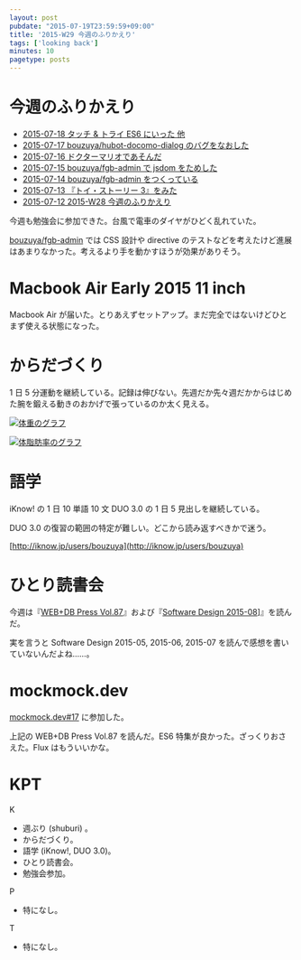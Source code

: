 ```yaml
---
layout: post
pubdate: "2015-07-19T23:59:59+09:00"
title: '2015-W29 今週のふりかえり'
tags: ['looking back']
minutes: 10
pagetype: posts
---
```

# 今週のふりかえり

- [2015-07-18 タッチ & トライ ES6 にいった 他][2015-07-18]
- [2015-07-17 bouzuya/hubot-docomo-dialog のバグをなおした][2015-07-17]
- [2015-07-16 ドクターマリオであそんだ][2015-07-16]
- [2015-07-15 bouzuya/fgb-admin で jsdom をためした][2015-07-15]
- [2015-07-14 bouzuya/fgb-admin をつくっている][2015-07-14]
- [2015-07-13 『トイ・ストーリー 3』をみた][2015-07-13]
- [2015-07-12 2015-W28 今週のふりかえり][2015-07-12]

今週も勉強会に参加できた。台風で電車のダイヤがひどく乱れていた。

[bouzuya/fgb-admin][] では CSS 設計や directive のテストなどを考えたけど進展はあまりなかった。考えるより手を動かすほうが効果がありそう。

# Macbook Air Early 2015 11 inch

Macbook Air が届いた。とりあえずセットアップ。まだ完全ではないけどひとまず使える状態になった。

# からだづくり

1 日 5 分運動を継続している。記録は伸びない。先週だか先々週だかからはじめた腕を鍛える動きのおかげで張っているのか太く見える。

[![体重のグラフ][graph-weight-img]][graph-weight-url]

[![体脂肪率のグラフ][graph-percent-img]][graph-percent-url]

# 語学

iKnow! の 1 日 10 単語 10 文 DUO 3.0 の 1 日 5 見出しを継続している。

DUO 3.0 の復習の範囲の特定が難しい。どこから読み返すべきかで迷う。

[http://iknow.jp/users/bouzuya](http://iknow.jp/users/bouzuya)

# ひとり読書会

今週は『[WEB+DB Press Vol.87](http://www.amazon.co.jp/dp/4774173703/)』および『[Software Design 2015-08](http://www.amazon.co.jp/dp/B00XVN1OSU/)]』を読んだ。

実を言うと Software Design 2015-05, 2015-06, 2015-07 を読んで感想を書いていないんだよね……。

# mockmock.dev

[mockmock.dev#17](http://mockmock.connpass.com/event/17589/) に参加した。

上記の WEB+DB Press Vol.87 を読んだ。ES6 特集が良かった。ざっくりおさえた。Flux はもういいかな。

# KPT

K

- 週ぶり (shuburi) 。
- からだづくり。
- 語学 (iKnow!, DUO 3.0)。
- ひとり読書会。
- 勉強会参加。

P

- 特になし。

T

- 特になし。

[graph-percent-img]: http://graph.hatena.ne.jp/bouzuya/graph?graphname=percent&startdate=2015-01-01&enddate=2015-07-19
[graph-percent-url]: http://graph.hatena.ne.jp/bouzuya/percent/?startdate=2015-01-01&enddate=2015-07-19
[graph-weight-img]: http://graph.hatena.ne.jp/bouzuya/graph?graphname=weight&startdate=2015-01-01&enddate=2015-07-19
[graph-weight-url]: http://graph.hatena.ne.jp/bouzuya/weight/?startdate=2015-01-01&enddate=2015-07-19
[shuburi]: http://shuburi.org
[2015-07-18]: http://blog.bouzuya.net/2015/07/18/
[2015-07-17]: http://blog.bouzuya.net/2015/07/17/
[2015-07-16]: http://blog.bouzuya.net/2015/07/16/
[2015-07-15]: http://blog.bouzuya.net/2015/07/15/
[2015-07-14]: http://blog.bouzuya.net/2015/07/14/
[2015-07-13]: http://blog.bouzuya.net/2015/07/13/
[2015-07-12]: http://blog.bouzuya.net/2015/07/12/
[bouzuya/fgb-admin]: https://github.com/bouzuya/fgb-admin
